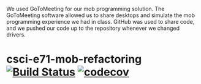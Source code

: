 We used GoToMeeting for our mob programming solution.  The GoToMeeting software allowed us to share desktops and simulate the mob programming experience we had in class.  GitHub was used to share code, and we pushed our code up to the repository whenever we changed drivers.

# csci-e71-mob-refactoring [![Build Status](https://travis-ci.org/scottx611x/csci-e71-mob-refactoring.svg?branch=master)](https://travis-ci.org/scottx611x/csci-e71-mob-refactoring) [![codecov](https://codecov.io/gh/scottx611x/csci-e71-mob-refactoring/branch/master/graph/badge.svg)](https://codecov.io/gh/scottx611x/csci-e71-mob-refactoring)
